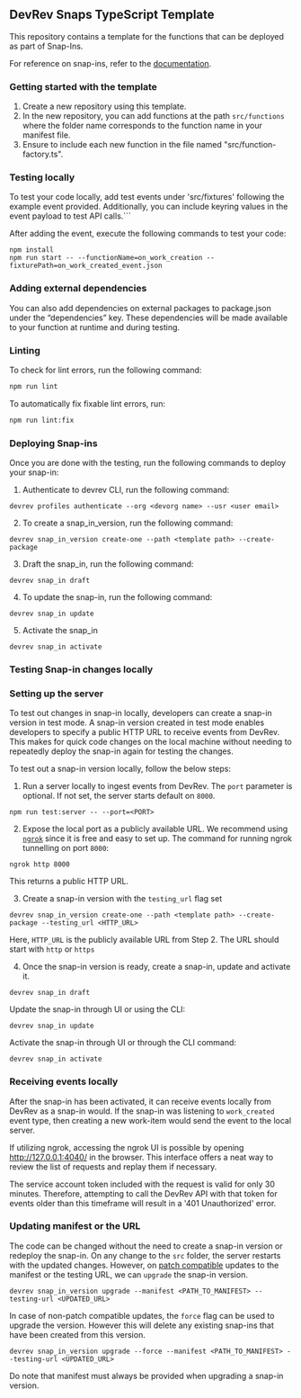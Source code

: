 ## DevRev Snaps TypeScript Template

This repository contains a template for the functions that can be deployed as
part of Snap-Ins.

For reference on snap-ins, refer to the [documentation](https://github.com/devrev/snap-in-docs).

### Getting started with the template

1. Create a new repository using this template.
2. In the new repository, you can add functions at the path `src/functions` where the folder name corresponds to the function name in your manifest file.
3. Ensure to include each new function in the file named "src/function-factory.ts".

### Testing locally

To test your code locally, add test events under 'src/fixtures' following the example event provided. Additionally, you can include keyring values in the event payload to test API calls.```

After adding the event, execute the following commands to test your code:

```
npm install
npm run start -- --functionName=on_work_creation --fixturePath=on_work_created_event.json
```

### Adding external dependencies

You can also add dependencies on external packages to package.json under the “dependencies” key. These dependencies will be made available to your function at runtime and during testing.

### Linting

To check for lint errors, run the following command:

```bash
npm run lint
```

To automatically fix fixable lint errors, run:

```bash
npm run lint:fix
```

### Deploying Snap-ins

Once you are done with the testing, run the following commands to deploy your snap-in:

1. Authenticate to devrev CLI, run the following command:

```
devrev profiles authenticate --org <devorg name> --usr <user email>
```

2. To create a snap_in_version, run the following command:

```
devrev snap_in_version create-one --path <template path> --create-package
```

3. Draft the snap_in, run the following command:

```
devrev snap_in draft
```

4. To update the snap-in, run the following command:

```
devrev snap_in update
```

5. Activate the snap_in

```
devrev snap_in activate
```

### Testing Snap-in changes locally

### Setting up the server

To test out changes in snap-in locally, developers can create a snap-in version in test mode.
A snap-in version created in test mode enables developers to specify a public HTTP URL to receive events from DevRev. This makes for
quick code changes on the local machine without needing to repeatedly deploy the snap-in again for testing the changes.

To test out a snap-in version locally, follow the below steps:

1. Run a server locally to ingest events from DevRev. The `port` parameter is optional. If not set, the server starts default on `8000`.

```
npm run test:server -- --port=<PORT>
```

2. Expose the local port as a publicly available URL. We recommend using [`ngrok`](https://ngrok.com/download) since it is free and easy to set up. The command for running ngrok tunnelling on port `8000`:

```
ngrok http 8000
```

This returns a public HTTP URL.

3. Create a snap-in version with the `testing_url` flag set

```
devrev snap_in_version create-one --path <template path> --create-package --testing_url <HTTP_URL>
```

Here, `HTTP_URL` is the publicly available URL from Step 2. The URL should start with `http` or `https`

4. Once the snap-in version is ready, create a snap-in, update and activate it.

```
devrev snap_in draft
```

Update the snap-in through UI or using the CLI:

```
devrev snap_in update
```

Activate the snap-in through UI or through the CLI command:

```
devrev snap_in activate
```

### Receiving events locally

After the snap-in has been activated, it can receive events locally from DevRev as a
snap-in would. If the snap-in was listening to `work_created` event type, then creating a
new work-item would send the event to the local server.

If utilizing ngrok, accessing the ngrok UI is possible by opening http://127.0.0.1:4040/ in the browser. This interface offers a neat way to review the list of requests and replay them if necessary.

The service account token included with the request is valid for only 30 minutes. Therefore, attempting to call the DevRev API with that token for events older than this timeframe will result in a '401 Unauthorized' error.

### Updating manifest or the URL

The code can be changed without the need to create a snap-in version or redeploy the snap-in. On any change to the
`src` folder, the server restarts with the updated changes. However, on [patch compatible](https://developer.devrev.ai/snap-in-development/upgrade-snap-ins#version-compatibility) updates to the manifest or the testing URL, we can `upgrade` the snap-in version.

```
devrev snap_in_version upgrade --manifest <PATH_TO_MANIFEST> --testing-url <UPDATED_URL>
```

In case of non-patch compatible updates, the `force` flag can be used to upgrade the version. However this will delete any
existing snap-ins that have been created from this version.

```
devrev snap_in_version upgrade --force --manifest <PATH_TO_MANIFEST> --testing-url <UPDATED_URL>
```

Do note that manifest must always be provided when upgrading a snap-in version.
